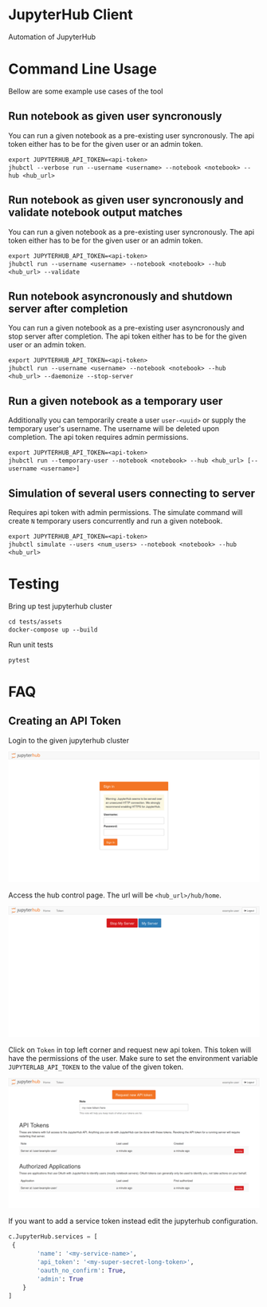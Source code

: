 # JupyterHub Client

Automation of JupyterHub

# Command Line Usage

Bellow are some example use cases of the tool

## Run notebook as given user syncronously

You can run a given notebook as a pre-existing user syncronously. The
api token either has to be for the given user or an admin token.

```shell
export JUPYTERHUB_API_TOKEN=<api-token>
jhubctl --verbose run --username <username> --notebook <notebook> --hub <hub_url>
```

## Run notebook as given user syncronously and validate notebook output matches

You can run a given notebook as a pre-existing user syncronously. The
api token either has to be for the given user or an admin token.

```shell
export JUPYTERHUB_API_TOKEN=<api-token>
jhubctl run --username <username> --notebook <notebook> --hub <hub_url> --validate
```

## Run notebook asyncronously and shutdown server after completion

You can run a given notebook as a pre-existing user asyncronously and
stop server after completion. The api token either has to be for the
given user or an admin token.

```shell
export JUPYTERHUB_API_TOKEN=<api-token>
jhubctl run --username <username> --notebook <notebook> --hub <hub_url> --daemonize --stop-server
```

## Run a given notebook as a temporary user

Additionally you can temporarily create a user `user-<uuid>` or supply
the temporary user's username. The username will be deleted upon
completion. The api token requires admin permissions.

```shell
export JUPYTERHUB_API_TOKEN=<api-token>
jhubctl run --temporary-user --notebook <notebook> --hub <hub_url> [--username <username>]
```

## Simulation of several users connecting to server

Requires api token with admin permissions. The simulate command will
create `N` temporary users concurrently and run a given notebook.

```shell
export JUPYTERHUB_API_TOKEN=<api-token>
jhubctl simulate --users <num_users> --notebook <notebook> --hub <hub_url>
```

# Testing

Bring up test jupyterhub cluster

```shell
cd tests/assets
docker-compose up --build
```

Run unit tests

```shell
pytest
```

# FAQ

## Creating an API Token

Login to the given jupyterhub cluster

![qhub login](./images/login.png)

Access the hub control page. The url will be `<hub_url>/hub/home`.

![qhub home](./images/home.png)

Click on `Token` in top left corner and request new api token. This
token will have the permissions of the user. Make sure to set the
environment variable `JUPYTERLAB_API_TOKEN` to the value of the given
token.

![qhub token](./images/token.png)

If you want to add a service token instead edit the jupyterhub
configuration.

```python
c.JupyterHub.services = [
 {
        'name': '<my-service-name>',
        'api_token': '<my-super-secret-long-token>',
        'oauth_no_confirm': True,
        'admin': True
    }
]
```
